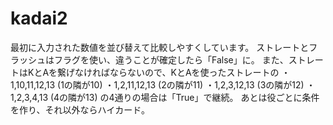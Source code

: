 # kadai2
最初に入力された数値を並び替えて比較しやすくしています。
ストレートとフラッシュはフラグを使い、違うことが確定したら「False」に。
また、ストレートはKとAを繋げなければならないので、KとAを使ったストレートの
・1,10,11,12,13 (1の隣が10)
・1,2,11,12,13 (2の隣が11)
・1,2,3,12,13 (3の隣が12)
・1,2,3,4,13 (4の隣が13)
の4通りの場合は「True」で継続。
あとは役ごとに条件を作り、それ以外ならハイカード。
